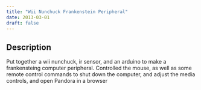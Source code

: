 ```yaml
---
title: "Wii Nunchuck Frankenstein Peripheral"
date: 2013-03-01
draft: false
---
```


## Description

Put together a wii nunchuck, ir sensor, and an arduino to make a frankensteing computer peripheral. Controlled the mouse, as well as some remote control commands to shut down the computer, and adjust the media controls, and open Pandora in a browser


  <div ID="gallery-project" data-nanogallery2='{
      "itemsBaseURL": "{{<s3cdn>}}/projects/wii_nunchuck_project/",
      "thumbnailWidth": "250",
      "thumbnailHeight": "250",
      "thumbnailBorderVertical": 1,
      "thumbnailBorderHorizontal": 1,
      "thumbnailLabel": {
        "position": "overImageOnBottom",
        "displayDescription": true
      },
      "thumbnailHoverEffect2": "labelAppear75|descriptionSlideUp",
      "galleryDisplayMode": "pagination",
      "galleryMaxRows": 1,
      "thumbnailAlignment": "center",
      "thumbnailOpenImage": true,
      "viewerTools":     {
        "topLeft":    "pageCounter, label",
        "topRight":   "playPauseButton, rotateLeft, rotateRight, fullscreenButton, closeButton"
       }   
    }'>
  <a href="20191107125219_IMG_0100.JPG" data-ngthumb="20191107125219_IMG_0100.JPG" data-ngdesc=""></a>
  <a href="20191107125409_IMG_0104.JPG" data-ngthumb="20191107125409_IMG_0104.JPG" data-ngdesc=""></a>
  </div>